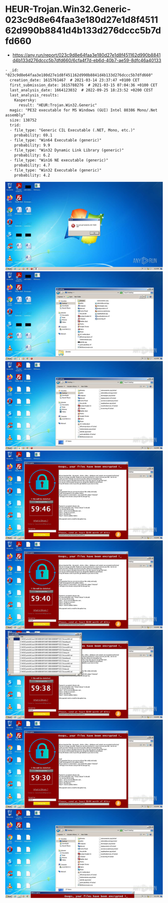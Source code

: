 # HEUR-Trojan.Win32.Generic-023c9d8e64faa3e180d27e1d8f451162d990b8841d4b133d276dccc5b7dfd660

- https://any.run/report/023c9d8e64faa3e180d27e1d8f451162d990b8841d4b133d276dccc5b7dfd660/6cfa4f7d-eb6d-40b7-ae59-8dfc46a40133

```
- _id: "023c9d8e64faa3e180d27e1d8f451162d990b8841d4b133d276dccc5b7dfd660"
  creation_date: 1615761467  # 2021-03-14 23:37:47 +0100 CET
  first_submission_date: 1615788276  # 2021-03-15 07:04:36 +0100 CET
  last_analysis_date: 1664123032  # 2022-09-25 18:23:52 +0200 CEST
  last_analysis_results: 
    Kaspersky: 
      result: "HEUR:Trojan.Win32.Generic"
  magic: "PE32 executable for MS Windows (GUI) Intel 80386 Mono/.Net assembly"
  size: 138752
  trid: 
  - file_type: "Generic CIL Executable (.NET, Mono, etc.)"
    probability: 69.1
  - file_type: "Win64 Executable (generic)"
    probability: 9.9
  - file_type: "Win32 Dynamic Link Library (generic)"
    probability: 6.2
  - file_type: "Win16 NE executable (generic)"
    probability: 4.7
  - file_type: "Win32 Executable (generic)"
    probability: 4.2
```

![6cfa4f7d-eb6d-40b7-ae59-8dfc46a40133-1.jpeg](6cfa4f7d-eb6d-40b7-ae59-8dfc46a40133-1.jpeg)
![6cfa4f7d-eb6d-40b7-ae59-8dfc46a40133-5.jpeg](6cfa4f7d-eb6d-40b7-ae59-8dfc46a40133-5.jpeg)
![6cfa4f7d-eb6d-40b7-ae59-8dfc46a40133-6.jpeg](6cfa4f7d-eb6d-40b7-ae59-8dfc46a40133-6.jpeg)
![6cfa4f7d-eb6d-40b7-ae59-8dfc46a40133-9.jpeg](6cfa4f7d-eb6d-40b7-ae59-8dfc46a40133-9.jpeg)
![6cfa4f7d-eb6d-40b7-ae59-8dfc46a40133-10.jpeg](6cfa4f7d-eb6d-40b7-ae59-8dfc46a40133-10.jpeg)
![6cfa4f7d-eb6d-40b7-ae59-8dfc46a40133-11.jpeg](6cfa4f7d-eb6d-40b7-ae59-8dfc46a40133-11.jpeg)
![6cfa4f7d-eb6d-40b7-ae59-8dfc46a40133-13.jpeg](6cfa4f7d-eb6d-40b7-ae59-8dfc46a40133-13.jpeg)
![6cfa4f7d-eb6d-40b7-ae59-8dfc46a40133-16.jpeg](6cfa4f7d-eb6d-40b7-ae59-8dfc46a40133-16.jpeg)
